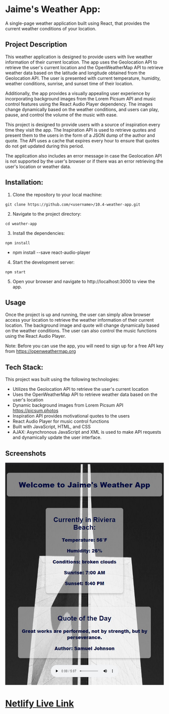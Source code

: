 # Jaime's Weather App:
A single-page weather application built using React, that provides the current weather conditions of your location.


## Project Description
This weather application is designed to provide users with live weather information of their current location. The app uses the Geolocation API to retrieve the user's current location and the OpenWeatherMap API to retrieve weather data based on the latitude and longitude obtained from the Geolocation API. The user is presented with current temperature, humidity, weather conditions, sunrise, and sunset time of their location.

Additionally, the app provides a visually appealing user experience by incorporating background images from the Lorem Picsum API and music control features using the React Audio Player dependency. The images change dynamically based on the weather conditions, and users can play, pause, and control the volume of the music with ease.

This project is designed to provide users with a source of inspiration every time they visit the app. The Inspiration API is used to retrieve quotes and present them to the users in the form of a JSON dump of the author and quote. The API uses a cache that expires every hour to ensure that quotes do not get updated during this period.

The application also includes an error message in case the Geolocation API is not supported by the user's browser or if there was an error retrieving the user's location or weather data.

## Installation:


1. Clone the repository to your local machine:
```
git clone https://github.com/<username>/10.4-weather-app.git
```
2. Navigate to the project directory:
```
cd weather-app
```
3. Install the dependencies:
```
npm install
```
- npm install --save react-audio-player

4. Start the development server:
```
npm start
```
5. Open your browser and navigate to http://localhost:3000 to view the app.

## Usage
Once the project is up and running, the user can simply allow browser access your location to retrieve the weather information of their current location. The background image and quote will change dynamically based on the weather conditions. The user can also control the music functions using the React Audio Player.

Note: Before you can use the app, you will need to sign up for a free API key from https://openweathermap.org
## Tech Stack:

This project was built using the following technologies:

- Utilizes the Geolocation API to retrieve the user's current location
- Uses the OpenWeatherMap API to retrieve weather data based on the user's location
- Dynamic background images from Lorem Picsum API https://picsum.photos
- Inspiration API provides motivational quotes to the users
- React Audio Player for music control functions
- Built with JavaScript, HTML, and CSS
- AJAX: Asynchronous JavaScript and XML is used to make API requests and dynamically update the user interface.


## Screenshots

![Jaime's Weather App](./src/assets/JaimeWeatherApp.jpg)

# [Netlify Live Link](https://jaimedrodriguezweatherapp.netlify.app/)